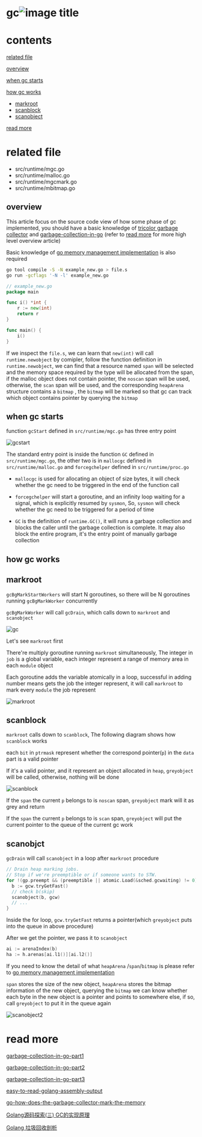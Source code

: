 # gc![image title](http://www.zpoint.xyz:8080/count/tag.svg?url=github%2Fgo-Internals%2F/runtime/gc)

# contents

[related file](#related-file)

[overview](#overview)

[when gc starts](#when-gc-starts)

[how gc works](#how-gc-works)

* [markroot](#markroot)
* [scanblock](#scanblock)
* [scanobject](#scanobject)

[read more](#read-more)

# related file

* src/runtime/mgc.go
* src/runtime/malloc.go
* src/runtime/mgcmark.go
* src/runtime/mbitmap.go

## overview

This article focus on the source code view of how some phase of gc implemented, you should have a basic knowledge of [tricolor garbage collector](https://pusher.github.io/tricolor-gc-visualization/) and [garbage-collection-in-go](https://www.ardanlabs.com/blog/2018/12/garbage-collection-in-go-part1-semantics.html) (refer to [read more](#read-more) for more high level overview article)

Basic knowledge of  [go memory management implementation](https://github.com/zpoint/Go-Internals/blob/master/runtime/memory_management/memory_management.md) is also required



```bash
go tool compile -S -N example_new.go > file.s
go run -gcflags '-N -l' example_new.go
```

```go
// example_new.go
package main

func i() *int {
	r := new(int)
	return r
}

func main() {
	i()
}
```

If we inspect the `file.s`, we can learn that `new(int)` will call `runtime.newobject` by comipler, follow the function definition in `runtime.newobject`, we can find that a resource named `span` will be selected and the memory space required by the type will be allocated from the span, if the malloc object does not contain pointer, the `noscan` span will be used, otherwise, the `scan` span will be used, and the corresponding `heapArena` structure contains a `bitmap` , the `bitmap` will be marked so that gc can track which object contains pointer by querying the `bitmap`

## when gc starts

function `gcStart` defined in `src/runtime/mgc.go` has three entry point

![gcstart](./gcstart.png)

The standard entry point is inside the function `GC` defined in `src/runtime/mgc.go`, the other two is in `mallocgc` defined in `src/runtime/malloc.go` and `forcegchelper` defined in `src/runtime/proc.go`

* `mallocgc` is used for allocating an object of size bytes, it will check whether the gc need to be triggered in the end of the function call

* `forcegchelper` will start a goroutine, and an infinity loop waiting for a signal, which is explicitly resumed by `sysmon`, So,  `sysmon` will check whether the gc need to be triggered for a period of time

* `GC` is the definition of `runtime.GC()`, it will runs a garbage collection and blocks the caller until the garbage collection is complete. It may also block the entire program, it's the entry point of manually garbage collection

## how gc works

## markroot

`gcBgMarkStartWorkers` will start N goroutines, so there will be N goroutines running `gcBgMarkWorker` concurrently

`gcBgMarkWorker`  will call `gcDrain`, which calls down to `markroot` and `scanobject`

![gc](./gc.png)

Let's see `markroot` first

There're multiply goroutine running `markroot` simultaneously, The integer in `job` is a global variable, each integer represent a range of memory area in each `module` object

Each goroutine adds the variable atomically in a loop, successful in adding number means gets the job the integer represent, it will call `markroot` to mark every `module` the job represent

![markroot](./markroot.png)

## scanblock

`markroot` calls down to `scanblock`, The following diagram shows how `scanblock` works

each `bit` in `ptrmask` represent whether the correspond pointer(`p`) in the `data` part is a valid pointer

If it's a valid pointer, and it represent  an object allocated in `heap`, `greyobject` will be called, otherwise, nothing will be done

![scanblock](./scanblock.png)

If the `span`  the current `p`  belongs to is `noscan`  span,  `greyobject` mark will it as grey and return

If the `span`  the current `p`  belongs to is `scan`  span, `greyobject` will put the current pointer to the queue of the current gc work

## scanobjct

`gcDrain` will call `scanobject` in a loop after `markroot` procedure

```go
// Drain heap marking jobs.
// Stop if we're preemptible or if someone wants to STW.
for !(gp.preempt && (preemptible || atomic.Load(&sched.gcwaiting) != 0)) {
  b := gcw.tryGetFast()
  // check b(skip)
  scanobject(b, gcw)
  // ...
}
```

Inside the for loop, `gcw.tryGetFast` returns a pointer(which `greyobject` puts into the queue in above procedure)

After we get the pointer, we pass it to `scanobject`

```go
ai := arenaIndex(b)
ha := h.arenas[ai.l1()][ai.l2()]
```

If you need to know the detail of what `heapArena` /`span`/`bitmap`  is please refer to [go memory management implementation](https://github.com/zpoint/Go-Internals/blob/master/runtime/memory_management/memory_management.md)

`span` stores the size of the new object, `heapArena` stores the bitmap information of the new object, querying the `bitmap`  we can know whether each byte in the new object is a pointer and points to somewhere else, if so, call `greyobject` to put it in the queue again

![scanobject2](./scanobject2.png)

# read more

[garbage-collection-in-go-part1](https://www.ardanlabs.com/blog/2018/12/garbage-collection-in-go-part1-semantics.html)

[garbage-collection-in-go-part2](https://www.ardanlabs.com/blog/2019/05/garbage-collection-in-go-part2-gctraces.html)

[garbage-collection-in-go-part3](https://www.ardanlabs.com/blog/2019/07/garbage-collection-in-go-part3-gcpacing.html)

[easy-to-read-golang-assembly-output](https://stackoverflow.com/questions/23789951/easy-to-read-golang-assembly-output)

[go-how-does-the-garbage-collector-mark-the-memory](https://medium.com/a-journey-with-go/go-how-does-the-garbage-collector-mark-the-memory-72cfc12c6976)

[Golang源码探索(三) GC的实现原理](https://www.cnblogs.com/zkweb/p/7880099.html)

[Golang 垃圾回收剖析](http://legendtkl.com/2017/04/28/golang-gc/)
